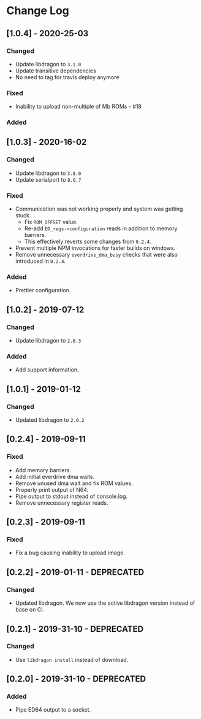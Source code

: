 # Change Log

## [1.0.4] - 2020-25-03

### Changed

- Update libdragon to `3.1.0`
- Update transitive dependencies
- No need to tag for travis deploy anymore

### Fixed

- Inability to upload non-multiple of Mb ROMs - #18

### Added

## [1.0.3] - 2020-16-02

### Changed

- Update libdragon to `3.0.0`
- Update serialport to `8.0.7`

### Fixed

- Communication was not working properly and system was getting stuck.
  - Fix `ROM_OFFSET` value.
  - Re-add `ED_regs->configuration` reads in addition to memory barriers.
  - This effectively reverts some changes from `0.2.4`.
- Prevent multiple NPM invocations for faster builds on windows.
- Remove unnecessary `everdrive_dma_busy` checks that were also introduced in `0.2.4`.

### Added

- Prettier configuration.

## [1.0.2] - 2019-07-12

### Changed

- Update libdragon to `2.0.3`

### Added

- Add support information.

## [1.0.1] - 2019-01-12

### Changed

- Updated libdragon to `2.0.2`

## [0.2.4] - 2019-09-11

### Fixed

- Add memory barriers.
- Add initial everdrive dma waits.
- Remove unused dma wait and fix ROM values.
- Properly print output of N64.
- Pipe output to stdout instead of console.log.
- Remove unnecessary register reads.

## [0.2.3] - 2019-09-11

### Fixed

- Fix a bug causing inability to upload image.

## [0.2.2] - 2019-01-11 - DEPRECATED

### Changed

- Updated libdragon. We now use the active libdragon version instead of base on CI.

## [0.2.1] - 2019-31-10 - DEPRECATED

### Changed

- Use `libdragon install` instead of download.

## [0.2.0] - 2019-31-10 - DEPRECATED

### Added

- Pipe ED64 output to a socket.
